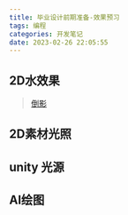 ```yaml
---
title: 毕业设计前期准备-效果预习
tags: 编程
categories: 开发笔记
date: 2023-02-26 22:05:55
---
```

## 2D水效果
>[倒影](https://www.bilibili.com/read/cv13428382)

## 2D素材光照

## unity 光源

## AI绘图